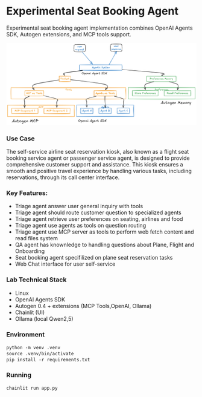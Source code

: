 # Experimental Seat Booking Agent
Experimental seat booking agent implementation combines OpenAI Agents SDK, Autogen extensions, and MCP tools support.

![seat-booking-workflow-graph](agentic-system-diagram.png?raw=true "seat-booking-agent-workflow")

### Use Case
The self-service airline seat reservation kiosk, also known as a flight seat booking service agent or passenger service agent, is designed to provide comprehensive customer support and assistance. This kiosk ensures a smooth and positive travel experience by handling various tasks, including reservations, through its call center interface.

### Key Features: 
- Triage agent answer user general inquiry with tools 
- Triage agent should route customer question to specialized agents
- Triage agent retrieve user preferences on seating, airlines and food   
- Triage agent use agents as tools on question routing  
- Triage agent use MCP server as tools to perform web fetch content and read files system   
- QA agent has knownledge to handling questions about Plane, Flight and Onboarding 
- Seat booking agent specifilized on plane seat reservation tasks
- Web Chat interface for user self-service

### Lab Technical Stack
- Linux 
- OpenAI Agents SDK
- Autogen 0.4 + extensions (MCP Tools,OpenAI, Ollama)
- Chainlit (UI)
- Ollama (local Qwen2,5)

### Environment 
```
python -m venv .venv
source .venv/bin/activate
pip install -r requirements.txt
```
### Running
```
chainlit run app.py
```


